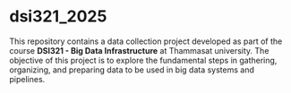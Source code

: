 # dsi321_2025
This repository contains a data collection project developed as part of the course **DSI321 - Big Data Infrastructure** at Thammasat university. The objective of this project is to explore the fundamental steps in gathering, organizing, and preparing data to be used in big data systems and pipelines.

